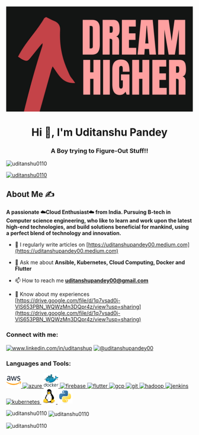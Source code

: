 <img align="center" src="https://raw.githubusercontent.com/Uditanshu0110/Uditanshu0110/main/Untitled design.jpg"/></a>


<h1 align="center">Hi 👋, I'm Uditanshu Pandey</h1>
<h3 align="center">A Boy trying to Figure-Out Stuff!!</h3>

<p align="left"> <img src="https://komarev.com/ghpvc/?username=uditanshu0110&label=Profile%20views&color=0e75b6&style=flat" alt="uditanshu0110" /> </p>

<p align="left"> <a href="https://github.com/ryo-ma/github-profile-trophy"><img src="https://github-profile-trophy.vercel.app/?username=uditanshu0110" alt="uditanshu0110" /></a> </p>

## About Me ✍️ 

**A passionate ☁️Cloud Enthusiast☁️ from India. Pursuing B-tech in Computer science engineering, who like to learn and work upon the latest high-end technologies, and build solutions beneficial for mankind, using a perfect blend of technology and innovation.**

- 📝 I regularly write articles on [https://uditanshupandey00.medium.com](https://uditanshupandey00.medium.com)

- 💬 Ask me about **Ansible, Kubernetes, Cloud Computing, Docker and Flutter**

- 📫 How to reach me **uditanshupandey00@gmail.com**

- 📄 Know about my experiences [https://drive.google.com/file/d/1q7vsad0j-VlS653PBN_WQWzMn3DQpr4z/view?usp=sharing](https://drive.google.com/file/d/1q7vsad0j-VlS653PBN_WQWzMn3DQpr4z/view?usp=sharing)


<h3 align="left">Connect with me:</h3>
<p align="left">
<a href="https://linkedin.com/in/www.linkedin.com/in/uditanshup" target="blank"><img align="center" src="https://cdn.jsdelivr.net/npm/simple-icons@3.0.1/icons/linkedin.svg" alt="www.linkedin.com/in/uditanshup" height="30" width="40" /></a>
<a href="https://medium.com/@uditanshupandey00" target="blank"><img align="center" src="https://cdn.jsdelivr.net/npm/simple-icons@3.0.1/icons/medium.svg" alt="@uditanshupandey00" height="30" width="40" /></a>
</p>

<h3 align="left">Languages and Tools:</h3>
<p align="left"> <a href="https://aws.amazon.com" target="_blank"> <img src="https://raw.githubusercontent.com/devicons/devicon/master/icons/amazonwebservices/amazonwebservices-original-wordmark.svg" alt="aws" width="40" height="40"/> </a> <a href="https://azure.microsoft.com/en-in/" target="_blank"> <img src="https://www.vectorlogo.zone/logos/microsoft_azure/microsoft_azure-icon.svg" alt="azure" width="40" height="40"/> </a> <a href="https://www.docker.com/" target="_blank"> <img src="https://raw.githubusercontent.com/devicons/devicon/master/icons/docker/docker-original-wordmark.svg" alt="docker" width="40" height="40"/> </a> <a href="https://firebase.google.com/" target="_blank"> <img src="https://www.vectorlogo.zone/logos/firebase/firebase-icon.svg" alt="firebase" width="40" height="40"/> </a> <a href="https://flutter.dev" target="_blank"> <img src="https://www.vectorlogo.zone/logos/flutterio/flutterio-icon.svg" alt="flutter" width="40" height="40"/> </a> <a href="https://cloud.google.com" target="_blank"> <img src="https://www.vectorlogo.zone/logos/google_cloud/google_cloud-icon.svg" alt="gcp" width="40" height="40"/> </a> <a href="https://git-scm.com/" target="_blank"> <img src="https://www.vectorlogo.zone/logos/git-scm/git-scm-icon.svg" alt="git" width="40" height="40"/> </a> <a href="https://hadoop.apache.org/" target="_blank"> <img src="https://www.vectorlogo.zone/logos/apache_hadoop/apache_hadoop-icon.svg" alt="hadoop" width="40" height="40"/> </a> <a href="https://www.jenkins.io" target="_blank"> <img src="https://www.vectorlogo.zone/logos/jenkins/jenkins-icon.svg" alt="jenkins" width="40" height="40"/> </a> <a href="https://kubernetes.io" target="_blank"> <img src="https://www.vectorlogo.zone/logos/kubernetes/kubernetes-icon.svg" alt="kubernetes" width="40" height="40"/> </a> <a href="https://www.linux.org/" target="_blank"> <img src="https://raw.githubusercontent.com/devicons/devicon/master/icons/linux/linux-original.svg" alt="linux" width="40" height="40"/> </a> <a href="https://www.python.org" target="_blank"> <img src="https://raw.githubusercontent.com/devicons/devicon/master/icons/python/python-original.svg" alt="python" width="40" height="40"/> </a> </p>

<p><img align="left" src="https://github-readme-stats.vercel.app/api/top-langs?username=uditanshu0110&show_icons=true&locale=en&layout=compact" alt="uditanshu0110" /></p>

<p>&nbsp;<img align="center" src="https://github-readme-stats.vercel.app/api?username=uditanshu0110&show_icons=true&locale=en" alt="uditanshu0110" /></p>

<p><img align="center" src="https://github-readme-streak-stats.herokuapp.com/?user=uditanshu0110&" alt="uditanshu0110" /></p>
